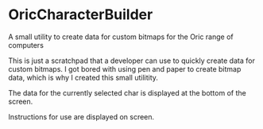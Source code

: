 # OricCharacterBuilder
A small utility to create data for custom bitmaps for the Oric range of computers

This is just a scratchpad that a developer can use to quickly create data for custom bitmaps. I got bored with using pen and paper to create bitmap data, which is why I created this small utilitity.

The data for the currently selected char is displayed at the bottom of the screen.

Instructions for use are displayed on screen.



